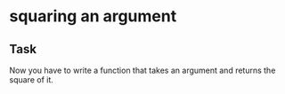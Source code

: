 # squaring an argument

## Task
Now you have to write a function that takes an argument and returns the square of it.


